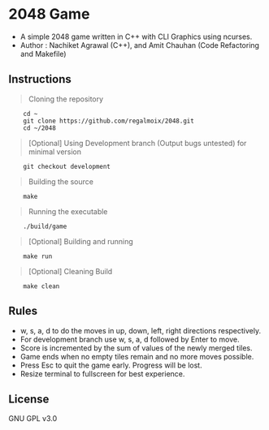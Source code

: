 # 2048 Game

* A simple 2048 game written in C++ with CLI Graphics using ncurses.
* Author : Nachiket Agrawal (C++), and Amit Chauhan (Code Refactoring and Makefile) 

Instructions
----

> Cloning the repository

        cd ~
        git clone https://github.com/regalmoix/2048.git
        cd ~/2048

> [Optional] Using Development branch (Output bugs untested) for minimal version

        git checkout development

>  Building the source

        make

>  Running the executable

        ./build/game
>  [Optional] Building and running

        make run
        
>  [Optional] Cleaning Build

        make clean

Rules
----
* w, s, a, d to do the moves in up, down, left, right directions respectively.
* For development branch use w, s, a, d followed by Enter to move.
* Score is incremented by the sum of values of the newly merged tiles.
* Game ends when no empty tiles remain and no more moves possible.
* Press Esc to quit the game early. Progress will be lost.
* Resize terminal to fullscreen for best experience.

License
----

GNU GPL v3.0

